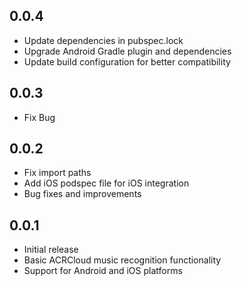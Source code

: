## 0.0.4

* Update dependencies in pubspec.lock
* Upgrade Android Gradle plugin and dependencies
* Update build configuration for better compatibility

## 0.0.3

* Fix Bug

## 0.0.2

* Fix import paths
* Add iOS podspec file for iOS integration
* Bug fixes and improvements

## 0.0.1

* Initial release
* Basic ACRCloud music recognition functionality
* Support for Android and iOS platforms

